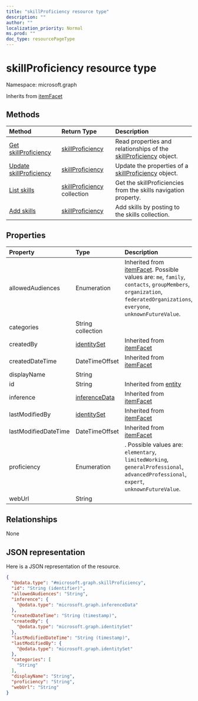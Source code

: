 ```yaml
---
title: "skillProficiency resource type"
description: ""
author: ""
localization_priority: Normal
ms.prod: ""
doc_type: resourcePageType
---
```


# skillProficiency resource type


Namespace: microsoft.graph




Inherits from [itemFacet](../resources/itemfacet.md)

## Methods
|Method|Return Type|Description|
|:---|:---|:---|
|[Get skillProficiency](../api/skillproficiency-get.md)|[skillProficiency](../resources/skillproficiency.md)|Read properties and relationships of the [skillProficiency](../resources/skillproficiency.md) object.|
|[Update skillProficiency](../api/skillproficiency-update.md)|[skillProficiency](../resources/skillproficiency.md)|Update the properties of a [skillProficiency](../resources/skillproficiency.md) object.|
|[List skills](../api/profile-list-skills.md)|[skillProficiency](../resources/skillproficiency.md) collection|Get the skillProficiencies from the skills navigation property.|
|[Add skills](../api/profile-post-skills.md)|[skillProficiency](../resources/skillproficiency.md)|Add skills by posting to the skills collection.|

## Properties
|Property|Type|Description|
|:---|:---|:---|
|allowedAudiences|Enumeration| Inherited from [itemFacet](../resources/itemfacet.md). Possible values are: `me`, `family`, `contacts`, `groupMembers`, `organization`, `federatedOrganizations`, `everyone`, `unknownFutureValue`.|
|categories|String collection||
|createdBy|[identitySet](../resources/identityset.md)| Inherited from [itemFacet](../resources/itemfacet.md)|
|createdDateTime|DateTimeOffset| Inherited from [itemFacet](../resources/itemfacet.md)|
|displayName|String||
|id|String| Inherited from [entity](../resources/entity.md)|
|inference|[inferenceData](../resources/inferencedata.md)| Inherited from [itemFacet](../resources/itemfacet.md)|
|lastModifiedBy|[identitySet](../resources/identityset.md)| Inherited from [itemFacet](../resources/itemfacet.md)|
|lastModifiedDateTime|DateTimeOffset| Inherited from [itemFacet](../resources/itemfacet.md)|
|proficiency|Enumeration|. Possible values are: `elementary`, `limitedWorking`, `generalProfessional`, `advancedProfessional`, `expert`, `unknownFutureValue`.|
|webUrl|String||

## Relationships
None

## JSON representation
Here is a JSON representation of the resource.
<!-- {
  "blockType": "resource",
  "keyProperty": "id",
  "@odata.type": "microsoft.graph.skillProficiency",
  "baseType": "microsoft.graph.itemFacet",
  "openType": false
}
-->
``` json
{
  "@odata.type": "#microsoft.graph.skillProficiency",
  "id": "String (identifier)",
  "allowedAudiences": "String",
  "inference": {
    "@odata.type": "microsoft.graph.inferenceData"
  },
  "createdDateTime": "String (timestamp)",
  "createdBy": {
    "@odata.type": "microsoft.graph.identitySet"
  },
  "lastModifiedDateTime": "String (timestamp)",
  "lastModifiedBy": {
    "@odata.type": "microsoft.graph.identitySet"
  },
  "categories": [
    "String"
  ],
  "displayName": "String",
  "proficiency": "String",
  "webUrl": "String"
}
```

